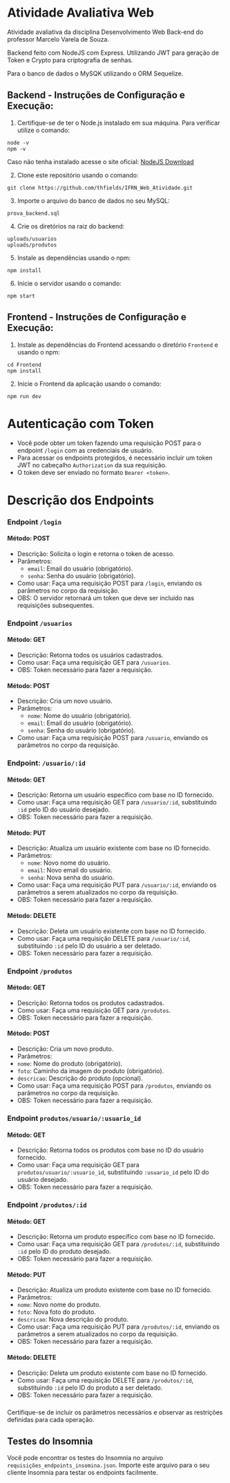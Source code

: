 # Atividade Avaliativa Web

Atividade avaliativa da disciplina Desenvolvimento Web Back-end do professor Marcelo Varela de Souza.

Backend feito com NodeJS com Express. Utilizando JWT para geração de Token e Crypto para criptografia de senhas.

Para o banco de dados o MySQK utilizando o ORM Sequelize.

## Backend - Instruções de Configuração e Execução:

1. Certifique-se de ter o Node.js instalado em sua máquina.
  Para verificar utilize o comando:
```
node -v
npm -v
```
Caso não tenha instalado acesse o site oficial: 
[NodeJS Download](https://nodejs.org/en/download/current)

2. Clone este repositório usando o comando:
```
git clone https://github.com/thfields/IFRN_Web_Atividade.git
```
3. Importe o arquivo do banco de dados no seu MySQL:
```
prova_backend.sql
```
4. Crie os diretórios na raiz do backend:
```
uploads/usuarios
uploads/produtos
```
5. Instale as dependências usando o npm:
```
npm install
```
6. Inicie o servidor usando o comando:
```
npm start
```
## Frontend - Instruções de Configuração e Execução:

1. Instale as dependências do Frontend acessando o diretório `Frontend` e usando o npm:
```
cd Frontend
npm install
```
2. Inicie o Frontend da aplicação usando o comando:
```
npm run dev
```

# Autenticação com Token
 - Você pode obter um token fazendo uma requisição POST para o endpoint `/login` com as credenciais de usuário. 
 - Para acessar os endpoints protegidos, é necessário incluir um token JWT no cabeçalho `Authorization` da sua requisição. 
 - O token deve ser enviado no formato `Bearer <token>`.


# Descrição dos Endpoints

### Endpoint `/login`

#### Método: POST
- Descrição: Solicita o login e retorna o token de acesso.
- Parâmetros: 
  - `email`: Email do usuário (obrigatório).
  - `senha`: Senha do usuário (obrigatório).
- Como usar: Faça uma requisição POST para `/login`, enviando os parâmetros no corpo da requisição.
- OBS: O servidor retornará um token que deve ser incluído nas requisições subsequentes.

### Endpoint `/usuarios`

#### Método: GET
- Descrição: Retorna todos os usuários cadastrados.
- Como usar: Faça uma requisição GET para `/usuarios`.
- OBS: Token necessário para fazer a requisição.

#### Método: POST
- Descrição: Cria um novo usuário.
- Parâmetros:
  - `nome`: Nome do usuário (obrigatório).
  - `email`: Email do usuário (obrigatório).
  - `senha`: Senha do usuário (obrigatório).
- Como usar: Faça uma requisição POST para `/usuario`, enviando os parâmetros no corpo da requisição.

### Endpoint: `/usuario/:id`

#### Método: GET
- Descrição: Retorna um usuário específico com base no ID fornecido.
- Como usar: Faça uma requisição GET para `/usuario/:id`, substituindo `:id` pelo ID do usuário desejado.
- OBS: Token necessário para fazer a requisição.

#### Método: PUT
- Descrição: Atualiza um usuário existente com base no ID fornecido.
- Parâmetros:
  - `nome`: Novo nome do usuário.
  - `email`: Novo email do usuário.
  - `senha`: Nova senha do usuário.
- Como usar: Faça uma requisição PUT para `/usuario/:id`, enviando os parâmetros a serem atualizados no corpo da requisição.
- OBS: Token necessário para fazer a requisição.

#### Método: DELETE
- Descrição: Deleta um usuário existente com base no ID fornecido.
- Como usar: Faça uma requisição DELETE para `/usuario/:id`, substituindo `:id` pelo ID do usuário a ser deletado.
- OBS: Token necessário para fazer a requisição.

### Endpoint `/produtos`

#### Método: GET
- Descrição: Retorna todos os produtos cadastrados.
- Como usar: Faça uma requisição GET para `/produtos`.
- OBS: Token necessário para fazer a requisição.

#### Método: POST
- Descrição: Cria um novo produto.
- Parâmetros:
- `nome`: Nome do produto (obrigatório).
- `foto`: Caminho da imagem do produto (obrigatório).
- `descricao`: Descrição do produto (opcional).
- Como usar: Faça uma requisição POST para `/produtos`, enviando os parâmetros no corpo da requisição.
- OBS: Token necessário para fazer a requisição.

### Endpoint `produtos/usuario/:usuario_id`

#### Método: GET
- Descrição: Retorna todos os produtos com base no ID do usuário fornecido.
- Como usar: Faça uma requisição GET para `produtos/usuario/:usuario_id`, substituindo `:usuario_id` pelo ID do usuário desejado.
- OBS: Token necessário para fazer a requisição.

### Endpoint `/produtos/:id`

#### Método: GET
- Descrição: Retorna um produto específico com base no ID fornecido.
- Como usar: Faça uma requisição GET para `/produtos/:id`, substituindo `:id` pelo ID do produto desejado.
- OBS: Token necessário para fazer a requisição.

#### Método: PUT
- Descrição: Atualiza um produto existente com base no ID fornecido.
- Parâmetros:
- `nome`: Novo nome do produto.
- `foto`: Nova foto do produto.
- `descricao`: Nova descrição do produto.
- Como usar: Faça uma requisição PUT para `/produtos/:id`, enviando os parâmetros a serem atualizados no corpo da requisição.
- OBS: Token necessário para fazer a requisição.

#### Método: DELETE
- Descrição: Deleta um produto existente com base no ID fornecido.
- Como usar: Faça uma requisição DELETE para `/produtos/:id`, substituindo `:id` pelo ID do produto a ser deletado.
- OBS: Token necessário para fazer a requisição.


### 
Certifique-se de incluir os parâmetros necessários e observar as restrições definidas para cada operação.


## Testes do Insomnia
Você pode encontrar os testes do Insomnia no arquivo `requisições_endpoints_insomina.json`. Importe este arquivo para o seu cliente Insomnia para testar os endpoints facilmente.
